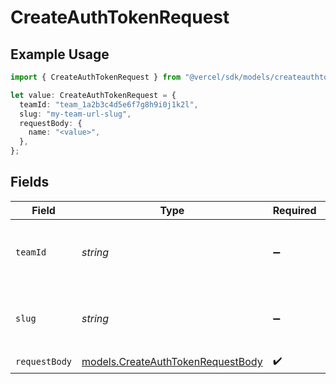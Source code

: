 # CreateAuthTokenRequest

## Example Usage

```typescript
import { CreateAuthTokenRequest } from "@vercel/sdk/models/createauthtokenop.js";

let value: CreateAuthTokenRequest = {
  teamId: "team_1a2b3c4d5e6f7g8h9i0j1k2l",
  slug: "my-team-url-slug",
  requestBody: {
    name: "<value>",
  },
};
```

## Fields

| Field                                                                        | Type                                                                         | Required                                                                     | Description                                                                  | Example                                                                      |
| ---------------------------------------------------------------------------- | ---------------------------------------------------------------------------- | ---------------------------------------------------------------------------- | ---------------------------------------------------------------------------- | ---------------------------------------------------------------------------- |
| `teamId`                                                                     | *string*                                                                     | :heavy_minus_sign:                                                           | The Team identifier to perform the request on behalf of.                     | team_1a2b3c4d5e6f7g8h9i0j1k2l                                                |
| `slug`                                                                       | *string*                                                                     | :heavy_minus_sign:                                                           | The Team slug to perform the request on behalf of.                           | my-team-url-slug                                                             |
| `requestBody`                                                                | [models.CreateAuthTokenRequestBody](../models/createauthtokenrequestbody.md) | :heavy_check_mark:                                                           | N/A                                                                          |                                                                              |